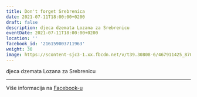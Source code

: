 ```yaml
---
title: Don't forget Srebrenica
date: 2021-07-11T18:00:00+0200
draft: false
description: djeca dzemata Lozana za Srebrenicu
eventDate: 2021-07-11T18:00:00+0200
location: ''
facebook_id: '216159003711963'
weight: 30
image: https://scontent-sjc3-1.xx.fbcdn.net/v/t39.30808-6/467911425_8702124949883247_8451066247417132989_n.jpg?_nc_cat=103&ccb=1-7&_nc_sid=9e60e4&_nc_ohc=7xwaBC2Rgn8Q7kNvwGhvOj6&_nc_oc=AdnVX7LfqEBLpeP6P3041MQ3EMWWMTAyP62ewQ16yEGai4Vk38sm9bd38cixQN47RO0&_nc_zt=23&_nc_ht=scontent-sjc3-1.xx&edm=ABTKTjYEAAAA&_nc_gid=QA0vnya-EtuvDfDcoRAE_Q&oh=00_AfM0C65IS0h6yPch5Vb51pwlwHXsaJZmIPJbXqRm6yLARQ&oe=686002D9
---
```


djeca dzemata Lozana za Srebrenicu

---

Više informacija na [Facebook-u](https://facebook.com/events/216159003711963)